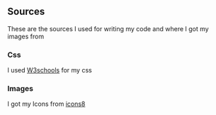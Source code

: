 ## Sources
These are the sources I used for writing my code and where I got my images from

### Css
 I used [W3schools](https://www.w3schools.com/howto/tryit.asp?filename=tryhow_js_collapsible) for my css
 
 ### Images
 I got my Icons from [icons8](https://icons8.com/icon/pack/free-icons/windows)
